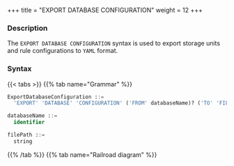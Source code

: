 +++
title = "EXPORT DATABASE CONFIGURATION"
weight = 12
+++

### Description

The `EXPORT DATABASE CONFIGURATION` syntax is used to export storage units and rule configurations to `YAML` format.

### Syntax

{{< tabs >}}
{{% tab name="Grammar" %}}
```sql
ExportDatabaseConfiguration ::=
  'EXPORT' 'DATABASE' 'CONFIGURATION' ('FROM' databaseName)? ('TO' 'FILE' filePath)?

databaseName ::=
  identifier

filePath ::=
  string
```
{{% /tab %}}
{{% tab name="Railroad diagram" %}}
<iframe frameborder="0" name="diagram" id="diagram" width="100%" height="100%"></iframe>
{{% /tab %}}
{{< /tabs >}}

### Supplement

- When `databaseName` is not specified, the default is the currently used `DATABASE`. If `DATABASE` is not used, `No database selected` will be prompted.

- When `filePath` is not specified, the storage units and rule configurations will export to screen.
### Example

- Export storage units and rule configurations from specified database to specified file path

```sql
EXPORT DATABASE CONFIGURATION FROM sharding_db TO FILE "/xxx/config_sharding_db.yaml";
```

- Export storage units and rule configurations from specified database to screen

```sql
EXPORT DATABASE CONFIGURATION FROM sharding_db;
```

```sql
mysql> EXPORT DATABASE CONFIGURATION FROM sharding_db;
+-----------------------------------------------------------------------------------------------------------------------------------------------------------------------------------------------------------------------------------------------------------------------------------------------------------------------------------------------------------------------------------------------------------------------------------------------------------------------------------------------------------------------------------------------------------------------------------------------+
| result                                                                                                                                                                                                                                                                                                                                                                                                                                                                                                                                                                                        |
+-----------------------------------------------------------------------------------------------------------------------------------------------------------------------------------------------------------------------------------------------------------------------------------------------------------------------------------------------------------------------------------------------------------------------------------------------------------------------------------------------------------------------------------------------------------------------------------------------+
| databaseName: sharding_db
dataSources:
  ds_1:
    password: 123456
    url: jdbc:mysql://127.0.0.1:3306/migration_ds_0
    username: root
    minPoolSize: 1
    connectionTimeoutMilliseconds: 30000
    maxLifetimeMilliseconds: 2100000
    readOnly: false
    idleTimeoutMilliseconds: 60000
    maxPoolSize: 50
  ds_2:
    password: 123456
    url: jdbc:mysql://127.0.0.1:3306/db1
    username: root
    minPoolSize: 1
    connectionTimeoutMilliseconds: 30000
    maxLifetimeMilliseconds: 2100000
    readOnly: false
    idleTimeoutMilliseconds: 60000
    maxPoolSize: 50
rules:
 |
+-----------------------------------------------------------------------------------------------------------------------------------------------------------------------------------------------------------------------------------------------------------------------------------------------------------------------------------------------------------------------------------------------------------------------------------------------------------------------------------------------------------------------------------------------------------------------------------------------+
1 row in set (0.00 sec)
```

- Export storage units and rule configurations from current database to specified file path

```sql
EXPORT DATABASE CONFIGURATION TO FILE "/xxx/config_sharding_db.yaml";
```

- Export storage units and rule configurations from current database to screen

```sql
EXPORT DATABASE CONFIGURATION;
```

```sql
mysql> EXPORT DATABASE CONFIGURATION;
+-----------------------------------------------------------------------------------------------------------------------------------------------------------------------------------------------------------------------------------------------------------------------------------------------------------------------------------------------------------------------------------------------------------------------------------------------------------------------------------------------------------------------------------------------------------------------------------------------+
| result                                                                                                                                                                                                                                                                                                                                                                                                                                                                                                                                                                                        |
+-----------------------------------------------------------------------------------------------------------------------------------------------------------------------------------------------------------------------------------------------------------------------------------------------------------------------------------------------------------------------------------------------------------------------------------------------------------------------------------------------------------------------------------------------------------------------------------------------+
| databaseName: sharding_db
dataSources:
  ds_1:
    password: 123456
    url: jdbc:mysql://127.0.0.1:3306/migration_ds_0
    username: root
    minPoolSize: 1
    connectionTimeoutMilliseconds: 30000
    maxLifetimeMilliseconds: 2100000
    readOnly: false
    idleTimeoutMilliseconds: 60000
    maxPoolSize: 50
  ds_2:
    password: 123456
    url: jdbc:mysql://127.0.0.1:3306/db1
    username: root
    minPoolSize: 1
    connectionTimeoutMilliseconds: 30000
    maxLifetimeMilliseconds: 2100000
    readOnly: false
    idleTimeoutMilliseconds: 60000
    maxPoolSize: 50
rules:
 |
+-----------------------------------------------------------------------------------------------------------------------------------------------------------------------------------------------------------------------------------------------------------------------------------------------------------------------------------------------------------------------------------------------------------------------------------------------------------------------------------------------------------------------------------------------------------------------------------------------+
1 row in set (0.00 sec)
```

### Reserved word

`EXPORT`, `DATABASE`, `CONFIGURATION`, `FROM`, `TO`, `FILE`

### Related links

- [Reserved word](/en/user-manual/shardingsphere-proxy/distsql/syntax/reserved-word/)

